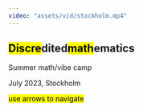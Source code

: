 ```yaml
---
video: "assets/vid/stockholm.mp4"
---
```


## <mark>Discre</mark>dited<mark>math</mark>ematics

Summer math/vibe camp

July 2023, Stockholm

<mark>use arrows to navigate</mark>


